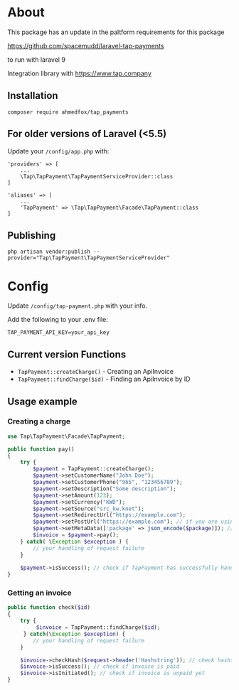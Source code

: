 # About

This package has an update in the paltform requirements for this package

https://github.com/spacemudd/laravel-tap-payments 

to run with laravel 9

Integration library with https://www.tap.company

## Installation

```
composer require ahmedfox/tap_payments

```

## For older versions of Laravel (<5.5)

Update your `/config/app.php` with:

```
'providers' => [
    ...
	\Tap\TapPayment\TapPaymentServiceProvider::class
]
```

```
'aliases' => [
    ...
	'TapPayment' => \Tap\TapPayment\Facade\TapPayment::class
]
```

## Publishing

```
php artisan vendor:publish --provider="Tap\TapPayment\TapPaymentServiceProvider"
```


# Config

Update `/config/tap-payment.php` with your info.

Add the following to your .env file:

```
TAP_PAYMENT_API_KEY=your_api_key
```

## Current version Functions

* `TapPayment::createCharge()` - Creating an ApiInvoice
* `TapPayment::findCharge($id)` - Finding an ApiInvoice by ID

## Usage example

### Creating a charge

```php
use Tap\TapPayment\Facade\TapPayment;

public function pay()
{
	try {
		$payment = TapPayment::createCharge();
		$payment->setCustomerName("John Doe");
		$payment->setCustomerPhone("965", "123456789");
		$payment->setDescription("Some description");
		$payment->setAmount(123);
		$payment->setCurrency("KWD");
		$payment->setSource("src_kw.knet");
		$payment->setRedirectUrl("https://example.com");
		$payment->setPostUrl("https://example.com"); // if you are using post request to handle payment updates
		$payment->setMetaData(['package' => json_encode($package)]); // if you want to send metadata
		$invoice = $payment->pay();
	} catch( \Exception $exception ) {
		// your handling of request failure
	}
    
    $payment->isSuccess(); // check if TapPayment has successfully handled request.
}
```

### Getting an invoice

```php
public function check($id)
{
	try {
		 $invoice = TapPayment::findCharge($id);
	 } catch(\Exception $exception) {
		// your handling of request failure
	}

	$invoice->checkHash($request->header('Hashstring')); // check hashstring to make sure that request comes from Tap
	$invoice->isSuccess(); // check if invoice is paid
	$invoice->isInitiated(); // check if invoice is unpaid yet
}
```
